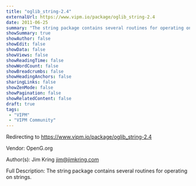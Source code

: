 ```yaml
---
title: "oglib_string-2.4"
externalUrl: https://www.vipm.io/package/oglib_string-2.4
date: 2011-06-25
summary: "The string package contains several routines for operating on strings."
showSummary: true
showAuthor: false
showEdit: false
showData: false
showViews: false
showReadingTime: false
showWordCount: false
showBreadcrumbs: false
showHeadingAnchors: false
sharingLinks: false
showZenMode: false
showPagination: false
showRelatedContent: false
draft: true
tags:
 - "VIPM"
 - "VIPM Community"
---
```


Redirecting to https://www.vipm.io/package/oglib_string-2.4

Vendor: OpenG.org

Author(s): Jim Kring <jim@jimkring.com>
 
Full Description:
The string package contains several routines for operating on strings.